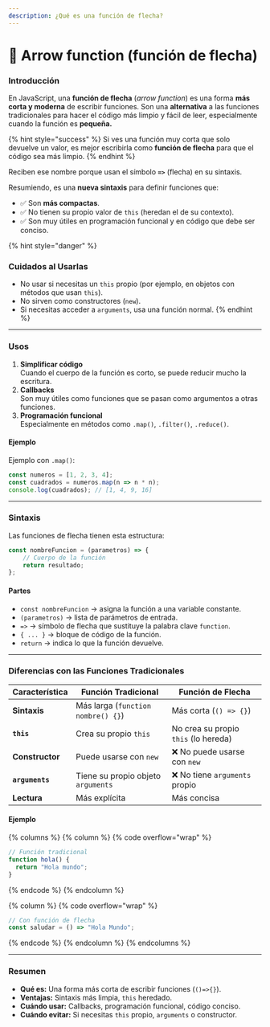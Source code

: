 ```yaml
---
description: ¿Qué es una función de flecha?
---
```


# 🏹 Arrow function (función de flecha)

### Introducción

En JavaScript, una **función de flecha** (_arrow function_) es una forma **más corta y moderna** de escribir funciones. Son una **alternativa** a las funciones tradicionales para hacer el código más limpio y fácil de leer, especialmente cuando la función es **pequeña.**

{% hint style="success" %}
Si ves una función muy corta que solo devuelve un valor, es mejor escribirla como **función de flecha** para que el código sea más limpio.
{% endhint %}

Reciben ese nombre porque usan el símbolo **`=>`** (flecha) en su sintaxis.

Resumiendo, es una **nueva sintaxis** para definir funciones que:

* ✅ Son **más compactas**.
* ✅ No tienen su propio valor de `this` (heredan el de su contexto).
* ✅ Son muy útiles en programación funcional y en código que debe ser conciso.

{% hint style="danger" %}
### Cuidados al Usarlas

* No usar si necesitas un `this` propio (por ejemplo, en objetos con métodos que usan `this`).
* No sirven como constructores (`new`).
* Si necesitas acceder a `arguments`, usa una función normal.
{% endhint %}

***

### Usos

1. **Simplificar código**\
   Cuando el cuerpo de la función es corto, se puede reducir mucho la escritura.
2. **Callbacks**\
   Son muy útiles como funciones que se pasan como argumentos a otras funciones.
3. **Programación funcional**\
   Especialmente en métodos como `.map()`, `.filter()`, `.reduce()`.

#### Ejemplo

Ejemplo con `.map()`:

```javascript
const numeros = [1, 2, 3, 4];
const cuadrados = numeros.map(n => n * n);
console.log(cuadrados); // [1, 4, 9, 16]
```

***

### Sintaxis

Las funciones de flecha tienen esta estructura:

```javascript
const nombreFuncion = (parametros) => {
    // Cuerpo de la función
    return resultado;
};
```

#### Partes

* `const nombreFuncion` → asigna la función a una variable constante.
* `(parametros)` → lista de parámetros de entrada.
* `=>` → símbolo de flecha que sustituye la palabra clave `function`.
* `{ ... }` → bloque de código de la función.
* `return` → indica lo que la función devuelve.

***

### Diferencias con las Funciones Tradicionales

| Característica  | Función Tradicional                | Función de Flecha                    |
| --------------- | ---------------------------------- | ------------------------------------ |
| **Sintaxis**    | Más larga (`function nombre() {}`) | Más corta (`() => {}`)               |
| **`this`**      | Crea su propio `this`              | No crea su propio `this` (lo hereda) |
| **Constructor** | Puede usarse con `new`             | ❌ No puede usarse con `new`          |
| **`arguments`** | Tiene su propio objeto `arguments` | ❌ No tiene `arguments` propio        |
| **Lectura**     | Más explícita                      | Más concisa                          |

#### Ejemplo

{% columns %}
{% column %}
{% code overflow="wrap" %}
```javascript
// Función tradicional
function hola() {
  return "Hola mundo";
}
```
{% endcode %}
{% endcolumn %}

{% column %}
{% code overflow="wrap" %}
```javascript
// Con función de flecha
const saludar = () => "Hola Mundo";

```
{% endcode %}
{% endcolumn %}
{% endcolumns %}



***

### Resumen

* **Qué es:** Una forma más corta de escribir funciones (`()=>{}`).
* **Ventajas:** Sintaxis más limpia, `this` heredado.
* **Cuándo usar:** Callbacks, programación funcional, código conciso.
* **Cuándo evitar:** Si necesitas `this` propio, `arguments` o constructor.

